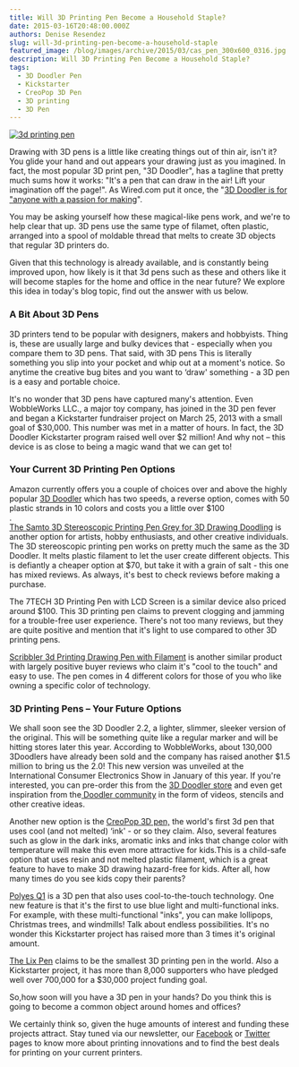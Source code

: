 ```yaml
---
title: Will 3D Printing Pen Become a Household Staple?
date: 2015-03-16T20:48:00.000Z
authors: Denise Resendez
slug: will-3d-printing-pen-become-a-household-staple
featured_image: /blog/images/archive/2015/03/cas_pen_300x600_0316.jpg
description: Will 3D Printing Pen Become a Household Staple?
tags:
  - 3D Doodler Pen
  - Kickstarter
  - CreoPop 3D Pen
  - 3D printing
  - 3D Pen
---
```

[![3d printing pen](/blog/images/cas-pen-300x600-0316.jpg "Will 3D Printing Pen Become a Household Staple?")](/blog/images/cas-pen-300x600-0316.jpg)

Drawing with 3D pens is a little like creating things out of thin air, isn't it? You glide your hand and out appears your drawing just as you imagined. In fact, the most popular 3D print pen, "3D Doodler", has a tagline that pretty much sums how it works: "It's a pen that can draw in the air! Lift your imagination off the page!". As Wired.com put it once, the "[3D Doodler is for "anyone with a passion for making](https://www.wired.com/2013/02/3doodler/)". 

You may be asking yourself how these magical-like pens work, and we're to help clear that up. 3D pens use the same type of filamet, often plastic, arranged into a spool of moldable thread that melts to create 3D objects that regular 3D printers do.

Given that this technology is already available, and is constantly being improved upon, how likely is it that 3d pens such as these and others like it will become staples for the home and office in the near future? We explore this idea in today's blog topic, find out the answer with us below.

### A Bit About 3D Pens

3D printers tend to be popular with designers, makers and hobbyists. Thing is, these are usually large and bulky devices that - especially when you compare them to 3D pens. That said, with 3D pens This is literally something you slip into your pocket and whip out at a moment's notice. So anytime the creative bug bites and you want to ‘draw' something - a 3D pen is a easy and portable choice.

It's no wonder that 3D pens have captured many's attention. Even WobbleWorks LLC., a major toy company, has joined in the 3D pen fever and began a Kickstarter fundraiser project on March 25, 2013 with a small goal of $30,000. This number was met in a matter of hours. In fact, the 3D Doodler Kickstarter program raised well over $2 million! And why not – this device is as close to being a magic wand that we can get to! 

### Your Current 3D Printing Pen Options

Amazon currently offers you a couple of choices over and above the highly popular [3D Doodler](https://www.amazon.com/3Doodler-Printing-Strands-Plastic-Black/dp/B00JSGFPCA/) which has two speeds, a reverse option, comes with 50 plastic strands in 10 colors and costs you a little over $100\
.\
[The Samto 3D Stereoscopic Printing Pen Grey for 3D Drawing Doodling](https://www.amazon.in/Stereoscopic-Printing-Doodling-Filament-Microfiber/dp/B00Q9UURRQ) is another option for artists, hobby enthusiasts, and other creative individuals. The 3D stereoscopic printing pen works on pretty much the same as the 3D Doodler. It melts plastic filament to let the user create different objects. This is defiantly a cheaper option at $70, but take it with a grain of salt - this one has mixed reviews. As always, it's best to check reviews before making a purchase. 

The 7TECH 3D Printing Pen with LCD Screen is a similar device also priced around $100. This 3D printing pen claims to prevent clogging and jamming for a trouble-free user experience. There's not too many reviews, but they are quite positive and mention that it's light to use compared to other 3D printing pens.

[Scribbler 3d Printing Drawing Pen with Filament](https://www.amazon.com/Scribbler-Printing-Drawing-Pen-Filament/dp/B00OT2SI9A/) is another similar product with largely positive buyer reviews who claim it's "cool to the touch" and easy to use. The pen comes in 4 different colors for those of you who like owning a specific color of technology. 

### 3D Printing Pens – Your Future Options

We shall soon see the 3D Doodler 2.2, a lighter, slimmer, sleeker version of the original. This will be something quite like a regular marker and will be hitting stores later this year. According to WobbleWorks, about 130,000 3Doodlers have already been sold and the company has raised another $1.5 million to bring us the 2.0! This new version was unveiled at the International Consumer Electronics Show in January of this year. If you're interested, you can pre-order this from the [3D Doodler store](https://the3doodler.com/pages/range) and even get inspiration from the[ Doodler community](https://learn.the3doodler.com/resources/) in the form of videos, stencils and other creative ideas.

Another new option is the [CreoPop 3D pen,](https://www.creopop.com/) the world's first 3d pen that uses cool (and not melted) ‘ink' - or so they claim. Also, several features such as glow in the dark inks, aromatic inks and inks that change color with temperature will make this even more attractive for kids.This is a child-safe option that uses resin and not melted plastic filament, which is a great feature to have to make 3D drawing hazard-free for kids. After all, how many times do you see kids copy their parents? 

[Polyes Q1](https://www.3dp.fm/) is a 3D pen that also uses cool-to-the-touch technology. One new feature is that it's the first to use blue light and multi-functional inks. For example, with these multi-functional "inks", you can make lollipops, Christmas trees, and windmills! Talk about endless possibilities. It's no wonder this Kickstarter project has raised more than 3 times it's original amount.

[The Lix Pen](https://lixpen.com/) claims to be the smallest 3D printing pen in the world. Also a Kickstarter project, it has more than 8,000 supporters who have pledged well over 700,000 for a $30,000 project funding goal.

So,how soon will you have a 3D pen in your hands? Do you think this is going to become a common object around homes and offices?

We certainly think so, given the huge amounts of interest and funding these projects attract. Stay tuned via our newsletter, our [Facebook](https://facebook/) or [Twitter](https://twitter.com/#!/compandsave) pages to know more about printing innovations and to find the best deals for printing on your current printers.
